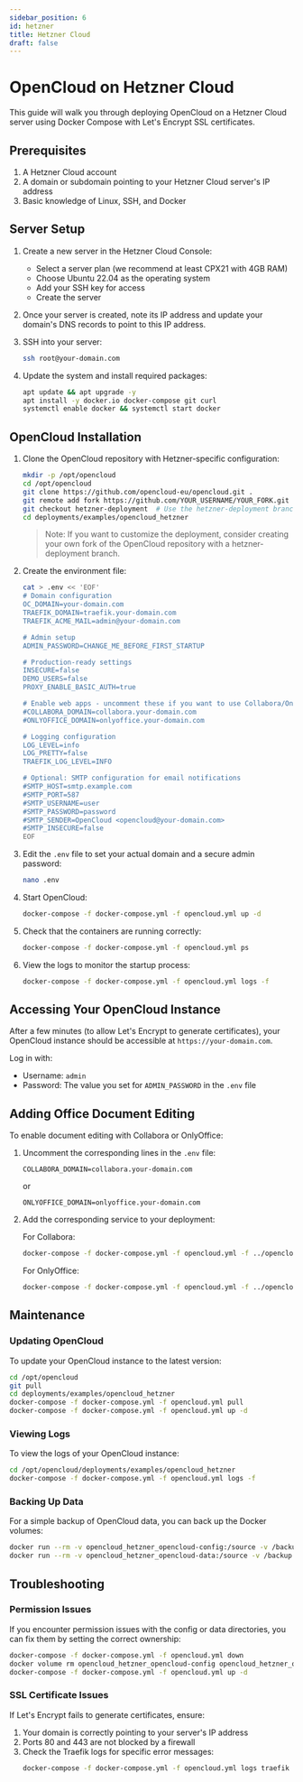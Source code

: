 ```yaml
---
sidebar_position: 6
id: hetzner
title: Hetzner Cloud
draft: false
---
```


# OpenCloud on Hetzner Cloud

This guide will walk you through deploying OpenCloud on a Hetzner Cloud server using Docker Compose with Let's Encrypt SSL certificates.

## Prerequisites

1. A Hetzner Cloud account
2. A domain or subdomain pointing to your Hetzner Cloud server's IP address
3. Basic knowledge of Linux, SSH, and Docker

## Server Setup

1. Create a new server in the Hetzner Cloud Console:
   - Select a server plan (we recommend at least CPX21 with 4GB RAM)
   - Choose Ubuntu 22.04 as the operating system
   - Add your SSH key for access
   - Create the server

2. Once your server is created, note its IP address and update your domain's DNS records to point to this IP address.

3. SSH into your server:
   ```bash
   ssh root@your-domain.com
   ```

4. Update the system and install required packages:
   ```bash
   apt update && apt upgrade -y
   apt install -y docker.io docker-compose git curl
   systemctl enable docker && systemctl start docker
   ```

## OpenCloud Installation

1. Clone the OpenCloud repository with Hetzner-specific configuration:
   ```bash
   mkdir -p /opt/opencloud
   cd /opt/opencloud
   git clone https://github.com/opencloud-eu/opencloud.git .
   git remote add fork https://github.com/YOUR_USERNAME/YOUR_FORK.git  # Optional: Add your fork
   git checkout hetzner-deployment  # Use the hetzner-deployment branch
   cd deployments/examples/opencloud_hetzner
   ```

   > Note: If you want to customize the deployment, consider creating your own fork of the OpenCloud repository with a hetzner-deployment branch.

2. Create the environment file:
   ```bash
   cat > .env << 'EOF'
   # Domain configuration
   OC_DOMAIN=your-domain.com
   TRAEFIK_DOMAIN=traefik.your-domain.com
   TRAEFIK_ACME_MAIL=admin@your-domain.com

   # Admin setup
   ADMIN_PASSWORD=CHANGE_ME_BEFORE_FIRST_STARTUP

   # Production-ready settings
   INSECURE=false
   DEMO_USERS=false
   PROXY_ENABLE_BASIC_AUTH=true

   # Enable web apps - uncomment these if you want to use Collabora/OnlyOffice
   #COLLABORA_DOMAIN=collabora.your-domain.com
   #ONLYOFFICE_DOMAIN=onlyoffice.your-domain.com

   # Logging configuration
   LOG_LEVEL=info
   LOG_PRETTY=false
   TRAEFIK_LOG_LEVEL=INFO

   # Optional: SMTP configuration for email notifications
   #SMTP_HOST=smtp.example.com
   #SMTP_PORT=587
   #SMTP_USERNAME=user
   #SMTP_PASSWORD=password
   #SMTP_SENDER=OpenCloud <opencloud@your-domain.com>
   #SMTP_INSECURE=false
   EOF
   ```

3. Edit the `.env` file to set your actual domain and a secure admin password:
   ```bash
   nano .env
   ```

4. Start OpenCloud:
   ```bash
   docker-compose -f docker-compose.yml -f opencloud.yml up -d
   ```

5. Check that the containers are running correctly:
   ```bash
   docker-compose -f docker-compose.yml -f opencloud.yml ps
   ```

6. View the logs to monitor the startup process:
   ```bash
   docker-compose -f docker-compose.yml -f opencloud.yml logs -f
   ```

## Accessing Your OpenCloud Instance

After a few minutes (to allow Let's Encrypt to generate certificates), your OpenCloud instance should be accessible at `https://your-domain.com`.

Log in with:
- Username: `admin`
- Password: The value you set for `ADMIN_PASSWORD` in the `.env` file

## Adding Office Document Editing

To enable document editing with Collabora or OnlyOffice:

1. Uncomment the corresponding lines in the `.env` file:
   ```
   COLLABORA_DOMAIN=collabora.your-domain.com
   ```
   or
   ```
   ONLYOFFICE_DOMAIN=onlyoffice.your-domain.com
   ```

2. Add the corresponding service to your deployment:

   For Collabora:
   ```bash
   docker-compose -f docker-compose.yml -f opencloud.yml -f ../opencloud_full/collabora.yml up -d
   ```

   For OnlyOffice:
   ```bash
   docker-compose -f docker-compose.yml -f opencloud.yml -f ../opencloud_full/onlyoffice.yml up -d
   ```

## Maintenance

### Updating OpenCloud

To update your OpenCloud instance to the latest version:

```bash
cd /opt/opencloud
git pull
cd deployments/examples/opencloud_hetzner
docker-compose -f docker-compose.yml -f opencloud.yml pull
docker-compose -f docker-compose.yml -f opencloud.yml up -d
```

### Viewing Logs

To view the logs of your OpenCloud instance:

```bash
cd /opt/opencloud/deployments/examples/opencloud_hetzner
docker-compose -f docker-compose.yml -f opencloud.yml logs -f
```

### Backing Up Data

For a simple backup of OpenCloud data, you can back up the Docker volumes:

```bash
docker run --rm -v opencloud_hetzner_opencloud-config:/source -v /backup:/backup busybox tar -cf /backup/opencloud-config-$(date +%Y%m%d).tar /source
docker run --rm -v opencloud_hetzner_opencloud-data:/source -v /backup:/backup busybox tar -cf /backup/opencloud-data-$(date +%Y%m%d).tar /source
```

## Troubleshooting

### Permission Issues

If you encounter permission issues with the config or data directories, you can fix them by setting the correct ownership:

```bash
docker-compose -f docker-compose.yml -f opencloud.yml down
docker volume rm opencloud_hetzner_opencloud-config opencloud_hetzner_opencloud-data
docker-compose -f docker-compose.yml -f opencloud.yml up -d
```

### SSL Certificate Issues

If Let's Encrypt fails to generate certificates, ensure:
1. Your domain is correctly pointing to your server's IP address
2. Ports 80 and 443 are not blocked by a firewall
3. Check the Traefik logs for specific error messages:
   ```bash
   docker-compose -f docker-compose.yml -f opencloud.yml logs traefik
   ```